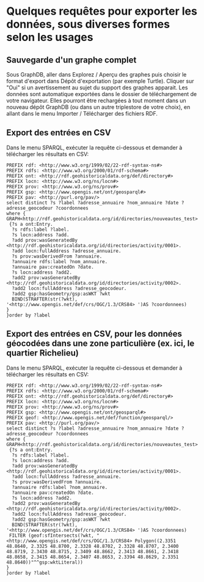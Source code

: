 # Quelques requêtes pour exporter les données, sous diverses formes selon les usages

## Sauvegarde d'un graphe complet

Sous GraphDB, aller dans Explorez / Aperçu des graphes puis choisir le format d'export dans Dépôt d'exportation (par exemple Turtle). Cliquer sur "Oui" si un avertissement au sujet du support des graphes apparait. Les données sont automatique exportées dans le dossier de téléchargement de votre navigateur. Elles pourront être rechargées à tout moment dans un nouveau dépôt GraphDB (ou dans un autre triplestore de votre choix), en allant dans le menu Importer / Télécharger des fichiers RDF.

## Export des entrées en CSV

Dans le menu SPARQL, exécuter la requête ci-dessous et demander à télécharger les résultats en CSV:
```sparql
PREFIX rdf: <http://www.w3.org/1999/02/22-rdf-syntax-ns#>
PREFIX rdfs: <http://www.w3.org/2000/01/rdf-schema#>
PREFIX ont: <http://rdf.geohistoricaldata.org/def/directory#>
PREFIX locn: <http://www.w3.org/ns/locn#>
PREFIX prov: <http://www.w3.org/ns/prov#>
PREFIX gsp: <http://www.opengis.net/ont/geosparql#>
PREFIX pav: <http://purl.org/pav/>
select distinct ?s ?label ?adresse_annuaire ?nom_annuaire ?date ?adresse_geocodeur ?coordonnees
where { 
GRAPH<http://rdf.geohistoricaldata.org/id/directories/nouveautes_test>
 {?s a ont:Entry.
  ?s rdfs:label ?label.
  ?s locn:address ?add.
  ?add prov:wasGeneratedBy <http://rdf.geohistoricaldata.org/id/directories/activity/0001>.
  ?add locn:fullAddress ?adresse_annuaire.
  ?s prov:wasDerivedFrom ?annuaire.
  ?annuaire rdfs:label ?nom_annuaire.
  ?annuaire pav:createdOn ?date.
  ?s locn:address ?add2.
  ?add2 prov:wasGeneratedBy <http://rdf.geohistoricaldata.org/id/directories/activity/0002>.
  ?add2 locn:fullAddress ?adresse_geocodeur.
  ?add2 gsp:hasGeometry/gsp:asWKT ?wkt
  BIND(STRAFTER(str(?wkt), '<http://www.opengis.net/def/crs/OGC/1.3/CRS84> ')AS ?coordonnees)
}
}order by ?label 
```

## Export des entrées en CSV, pour les données géocodées dans une zone particulière (ex. ici, le quartier Richelieu)

Dans le menu SPARQL, exécuter la requête ci-dessous et demander à télécharger les résultats en CSV:
```sparql
PREFIX rdf: <http://www.w3.org/1999/02/22-rdf-syntax-ns#>
PREFIX rdfs: <http://www.w3.org/2000/01/rdf-schema#>
PREFIX ont: <http://rdf.geohistoricaldata.org/def/directory#>
PREFIX locn: <http://www.w3.org/ns/locn#>
PREFIX prov: <http://www.w3.org/ns/prov#>
PREFIX gsp: <http://www.opengis.net/ont/geosparql#>
PREFIX geof: <http://www.opengis.net/def/function/geosparql/>
PREFIX pav: <http://purl.org/pav/>
select distinct ?s ?label ?adresse_annuaire ?nom_annuaire ?date ?adresse_geocodeur ?coordonnees
where { 
GRAPH<http://rdf.geohistoricaldata.org/id/directories/nouveautes_test>
 {?s a ont:Entry.
  ?s rdfs:label ?label.
  ?s locn:address ?add.
  ?add prov:wasGeneratedBy <http://rdf.geohistoricaldata.org/id/directories/activity/0001>.
  ?add locn:fullAddress ?adresse_annuaire.
  ?s prov:wasDerivedFrom ?annuaire.
  ?annuaire rdfs:label ?nom_annuaire.
  ?annuaire pav:createdOn ?date.
  ?s locn:address ?add2.
  ?add2 prov:wasGeneratedBy <http://rdf.geohistoricaldata.org/id/directories/activity/0002>.
  ?add2 locn:fullAddress ?adresse_geocodeur.
  ?add2 gsp:hasGeometry/gsp:asWKT ?wkt
  BIND(STRAFTER(str(?wkt), '<http://www.opengis.net/def/crs/OGC/1.3/CRS84> ')AS ?coordonnees)
 FILTER (geof:sfIntersects(?wkt, "<http://www.opengis.net/def/crs/OGC/1.3/CRS84> Polygon((2.3351 48.8640, 2.3325 48.8700, 2.3328 48.8702, 2.3328 48.8707, 2.3400 48.8719, 2.3430 48.8715, 2.3409 48.8662, 2.3413 48.8661, 2.3418 48.8658, 2.3415 48.8654, 2.3407 48.8653, 2.3394 48.8629, 2.3351 48.8640))"^^gsp:wktLiteral))
}
}order by ?label 
```
